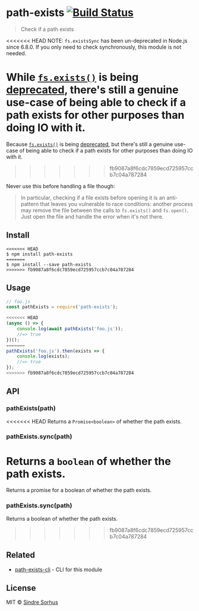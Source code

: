 # path-exists [![Build Status](https://travis-ci.org/sindresorhus/path-exists.svg?branch=master)](https://travis-ci.org/sindresorhus/path-exists)

> Check if a path exists

<<<<<<< HEAD
NOTE: `fs.existsSync` has been un-deprecated in Node.js since 6.8.0. If you only need to check synchronously, this module is not needed.

While [`fs.exists()`](https://nodejs.org/api/fs.html#fs_fs_exists_path_callback) is being [deprecated](https://github.com/iojs/io.js/issues/103), there's still a genuine use-case of being able to check if a path exists for other purposes than doing IO with it.
=======
Because [`fs.exists()`](https://nodejs.org/api/fs.html#fs_fs_exists_path_callback) is being [deprecated](https://github.com/iojs/io.js/issues/103), but there's still a genuine use-case of being able to check if a path exists for other purposes than doing IO with it.
>>>>>>> fb9087a8f6cdc7859ecd725957ccb7c04a787284

Never use this before handling a file though:

> In particular, checking if a file exists before opening it is an anti-pattern that leaves you vulnerable to race conditions: another process may remove the file between the calls to `fs.exists()` and `fs.open()`. Just open the file and handle the error when it's not there.


## Install

```
<<<<<<< HEAD
$ npm install path-exists
=======
$ npm install --save path-exists
>>>>>>> fb9087a8f6cdc7859ecd725957ccb7c04a787284
```


## Usage

```js
// foo.js
const pathExists = require('path-exists');

<<<<<<< HEAD
(async () => {
	console.log(await pathExists('foo.js'));
	//=> true
})();
=======
pathExists('foo.js').then(exists => {
	console.log(exists);
	//=> true
});
>>>>>>> fb9087a8f6cdc7859ecd725957ccb7c04a787284
```


## API

### pathExists(path)

<<<<<<< HEAD
Returns a `Promise<boolean>` of whether the path exists.

### pathExists.sync(path)

Returns a `boolean` of whether the path exists.
=======
Returns a promise for a boolean of whether the path exists.

### pathExists.sync(path)

Returns a boolean of whether the path exists.
>>>>>>> fb9087a8f6cdc7859ecd725957ccb7c04a787284


## Related

- [path-exists-cli](https://github.com/sindresorhus/path-exists-cli) - CLI for this module


## License

MIT © [Sindre Sorhus](https://sindresorhus.com)
